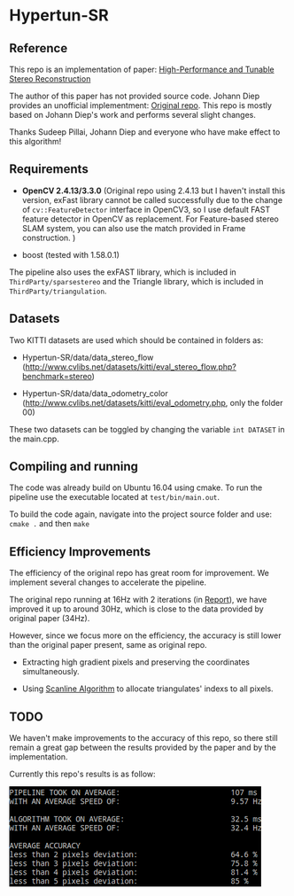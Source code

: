 # Hypertun-SR

## Reference

This repo is an implementation of paper: [High-Performance and Tunable Stereo Reconstruction](https://arxiv.org/pdf/1511.00758.pdf)

The author of this paper has not provided source code. Johann Diep provides an unofficial implementment: [Original repo](https://gitlab.com/jdiep/high-performance-and-tunable-stereo-reconstruction). This repo is mostly based on Johann Diep's work and performs several slight changes.

Thanks Sudeep Pillai, Johann Diep and everyone who have make effect to this algorithm!

## Requirements

 - **OpenCV 2.4.13/3.3.0** (Original repo using 2.4.13 but I haven't install this version, exFast library cannot be called successfully due to the change of `cv::FeatureDetector` interface in OpenCV3, so I use default FAST feature detector in OpenCV as replacement. For Feature-based stereo SLAM system, you can also use the match provided in Frame construction. )

 - boost (tested with 1.58.0.1)

The pipeline also uses the exFAST library, which is included in `ThirdParty/sparsestereo` and the Triangle library, which is included in `ThirdParty/triangulation`.

## Datasets
Two KITTI datasets are used which should be contained in folders as:

 - Hypertun-SR/data/data_stereo_flow 		(http://www.cvlibs.net/datasets/kitti/eval_stereo_flow.php?benchmark=stereo)

 - Hypertun-SR/data/data_odometry_color		(http://www.cvlibs.net/datasets/kitti/eval_odometry.php, only the folder 00)

These two datasets can be toggled by changing the variable `int DATASET` in the main.cpp.

## Compiling and running

The code was already build on Ubuntu 16.04 using cmake. To run the pipeline use the executable located at `test/bin/main.out`.

To build the code again, navigate into the project source folder and use:
`cmake .`
and then
`make`

## Efficiency Improvements

The efficiency of the original repo has great room for improvement. We implement several changes to accelerate the pipeline. 

The original repo running at 16Hz with 2 iterations (in [Report](./paper/3DVision_Report_Group3.pdf)), we have improved it up to around 30Hz, which is close to the data provided by original paper (34Hz).

However, since we focus more on the efficiency, the accuracy is still lower than the original paper present, same as original repo.

- Extracting high gradient pixels and preserving the coordinates simultaneously.

- Using [Scanline Algorithm](http://www.sunshine2k.de/coding/java/TriangleRasterization/TriangleRasterization.html#algo2) to allocate triangulates' indexs to all pixels.

## TODO

We haven't make improvements to the accuracy of this repo, so there still remain a great gap between the results provided by the paper and by the implementation.

Currently this repo's results is as follow: 

![](./paper/result.png)
